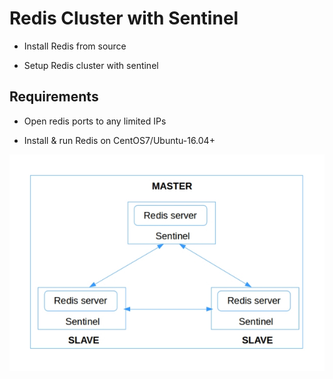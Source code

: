 # Redis Cluster with Sentinel

- Install Redis from source

- Setup Redis cluster with sentinel

## Requirements

- Open redis ports to any limited IPs

- Install & run Redis on CentOS7/Ubuntu-16.04+

<img src="images/redis-cluster-with-sentinel.jpg" />

